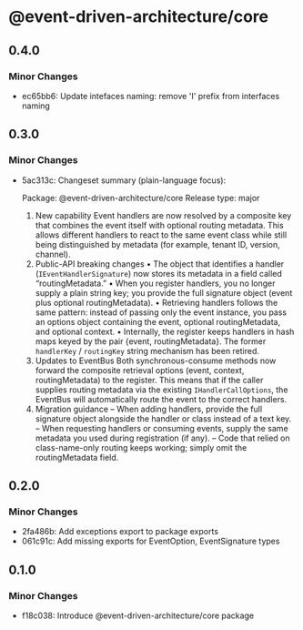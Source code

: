 # @event-driven-architecture/core

## 0.4.0

### Minor Changes

- ec65bb6: Update intefaces naming: remove 'I' prefix from interfaces naming

## 0.3.0

### Minor Changes

- 5ac313c: Changeset summary (plain-language focus):

  Package: @event-driven-architecture/core
  Release type: major

  1. New capability
     Event handlers are now resolved by a composite key that combines the event itself with optional routing metadata. This allows different handlers to react to the same event class while still being distinguished by metadata (for example, tenant ID, version, channel).
  2. Public-API breaking changes
     • The object that identifies a handler (`IEventHandlerSignature`) now stores its metadata in a field called “routingMetadata.”
     • When you register handlers, you no longer supply a plain string key; you provide the full signature object (event plus optional routingMetadata).
     • Retrieving handlers follows the same pattern: instead of passing only the event instance, you pass an options object containing the event, optional routingMetadata, and optional context.
     • Internally, the register keeps handlers in hash maps keyed by the pair {event, routingMetadata}. The former `handlerKey` / `routingKey` string mechanism has been retired.
  3. Updates to EventBus
     Both synchronous-consume methods now forward the composite retrieval options (event, context, routingMetadata) to the register. This means that if the caller supplies routing metadata via the existing `IHandlerCallOptions`, the EventBus will automatically route the event to the correct handlers.
  4. Migration guidance
     – When adding handlers, provide the full signature object alongside the handler or class instead of a text key.
     – When requesting handlers or consuming events, supply the same metadata you used during registration (if any).
     – Code that relied on class-name-only routing keeps working; simply omit the routingMetadata field.

## 0.2.0

### Minor Changes

- 2fa486b: Add exceptions export to package exports
- 061c91c: Add missing exports for EventOption, EventSignature types

## 0.1.0

### Minor Changes

- f18c038: Introduce @event-driven-architecture/core package
